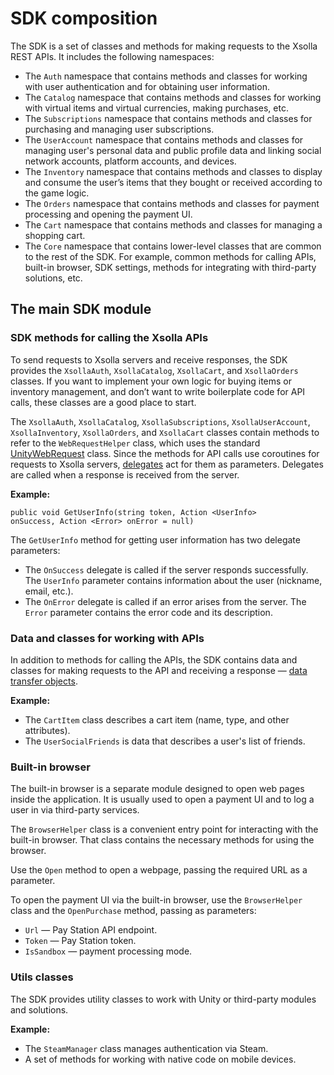 
# SDK composition

The SDK is a set of classes and methods for making requests to the Xsolla REST APIs. It includes the following namespaces:
*   The `Auth` namespace that contains methods and classes for working with user authentication and for obtaining user information.
*   The `Catalog` namespace that contains methods and classes for working with virtual items and virtual currencies, making purchases, etc.
*   The `Subscriptions` namespace that contains methods and classes for purchasing and managing user subscriptions.
*   The `UserAccount` namespace that contains methods and classes for managing user's personal data and public profile data and linking social network accounts, platform accounts, and devices.
*   The `Inventory` namespace that contains methods and classes to display and consume the user’s items that they bought or received according to the game logic.
*   The `Orders` namespace that contains methods and classes for payment processing and opening the payment UI.
*   The `Cart` namespace that contains methods and classes for managing a shopping cart.
*   The `Core` namespace that contains lower-level classes that are common to the rest of the SDK. For example, common methods for calling APIs, built-in browser, SDK settings, methods for integrating with third-party solutions, etc.


## The main SDK module


### SDK methods for calling the Xsolla APIs

To send requests to Xsolla servers and receive responses, the SDK provides the `XsollaAuth`, `XsollaCatalog`, `XsollaCart`, and `XsollaOrders` classes. If you want to implement your own logic for buying items or inventory management, and don’t want to write boilerplate code for API calls, these classes are a good place to start.

The `XsollaAuth`, `XsollaCatalog`, `XsollaSubscriptions`, `XsollaUserAccount`, `XsollaInventory`, `XsollaOrders`, and `XsollaCart` classes contain methods to refer to the `WebRequestHelper` class, which uses the standard [UnityWebRequest](https://docs.unity3d.com/ScriptReference/Networking.UnityWebRequest.html) class. Since the methods for API calls use coroutines for requests to Xsolla servers, [delegates](https://learn.unity.com/tutorial/delegates#5c894658edbc2a0d28f48aee) act for them as parameters. Delegates are called when a response is received from the server.

**Example:**

<code>public void GetUserInfo(string token, Action &lt;UserInfo&gt; onSuccess, Action &lt;Error&gt; onError = null)</code>

The `GetUserInfo` method for getting user information has two delegate parameters:

*   The `OnSuccess` delegate is called if the server responds successfully. The `UserInfo` parameter contains information about the user (nickname, email, etc.).
*   The `OnError` delegate is called if an error arises from the server. The `Error` parameter contains the error code and its description.



### Data and classes for working with APIs

In addition to methods for calling the APIs, the SDK contains data and classes for making requests to the API and receiving a response — [data transfer objects](https://en.wikipedia.org/wiki/Data_transfer_object).

**Example:**

*   The `CartItem` class describes a cart item (name, type, and other attributes).
*   The `UserSocialFriends` is data that describes a user's list of friends.

### Built-in browser

The built-in browser is a separate module designed to open web pages inside the application. It is usually used to open a payment UI and to log a user in via third-party services.

The `BrowserHelper` class is a convenient entry point for interacting with the built-in browser. That class contains the necessary methods for using the browser.

Use the `Open` method to open a webpage, passing the required URL as a parameter.

To open the payment UI via the built-in browser, use the `BrowserHelper` class and the `OpenPurchase` method, passing as parameters:

*   `Url` — Pay Station API endpoint.
*   `Token` — Pay Station token.
*   `IsSandbox` — payment processing mode.


### Utils classes

The SDK provides utility classes to work with Unity or third-party modules and solutions.

**Example:**

*   The `SteamManager` class manages authentication via Steam.
*   A set of methods for working with native code on mobile devices.
